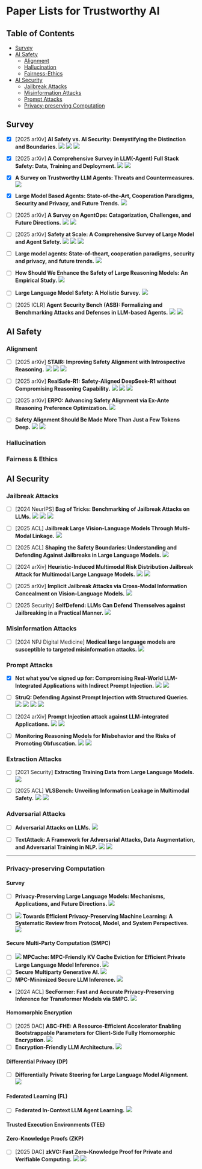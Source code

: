 # Paper Lists for Trustworthy AI

## Table of Contents
 - [Survey](#survey)
 - [AI Safety](#ai-safety)
    - [Alignment](#alignment)
    - [Hallucination](#hallucination)
    - [Fairness-Ethics](#fairness-ethics)
 - [AI Security](#ai-security)
    - [Jailbreak Attacks](#jailbreak-attacks)
    - [Misinformation Attacks](#misinformation-attacks)
    - [Prompt Attacks](#prompt-attacks)
    - [Privacy-preserving Computation](#privacy-preserving-computation)


## Survey

- [x] [2025 arXiv] **AI Safety vs. AI Security: Demystifying the Distinction and Boundaries.** [![](https://img.shields.io/badge/paper-7EA6E0)](https://arxiv.org/abs/2506.18932) [![](https://img.shields.io/badge/slides-E29135)](https://zhiqlin.github.io/file/talks/AI_Safety_Security_July_17_2025.pdf) [![](https://img.shields.io/badge/article-719AAC)](https://mp.weixin.qq.com/s/7k6RR4BMl7gcROFfzWhJjg)

- [x] [2025 arXiv] **A Comprehensive Survey in LLM(-Agent) Full Stack Safety: Data, Training and Deployment.** [![](https://img.shields.io/badge/paper-7EA6E0)](https://arxiv.org/abs/2504.15585) [![](https://img.shields.io/badge/article-719AAC)](https://mp.weixin.qq.com/s/ym-Bv1tPs57Y3zI-Pu6lzA)

- [x] **A Survey on Trustworthy LLM Agents: Threats and Countermeasures.** [![](https://img.shields.io/badge/paper-7EA6E0)](https://arxiv.org/abs/2503.09648)

- [x] **Large Model Based Agents: State-of-the-Art, Cooperation Paradigms, Security and Privacy, and Future Trends.**  [![](https://img.shields.io/badge/paper-7EA6E0)](https://arxiv.org/abs/2409.14457)

- [ ] [2025 arXiv] **A Survey on AgentOps: Catagorization, Challenges, and Future Directions.** [![](https://img.shields.io/badge/paper-7EA6E0)](https://www.arxiv.org/abs/2508.02121) [![](https://img.shields.io/badge/article-719AAC)](https://mp.weixin.qq.com/s/UWR5BFKhJj0zrvjhjSymgQ)

- [ ] [2025 arXiv] **Safety at Scale: A Comprehensive Survey of Large Model and Agent Safety.** [![](https://img.shields.io/badge/paper-7EA6E0)](https://arxiv.org/abs/2502.05206) [![](https://img.shields.io/badge/article-719AAC)](https://mp.weixin.qq.com/s/CKVe-45__NFey16gex55zQ) [![](https://img.shields.io/badge/homepage-808080)](https://github.com/xingjunm/Awesome-Large-Model-Safety?tab=readme-ov-file) 

- [ ] **Large model agents: State-of-theart, cooperation paradigms, security and privacy, and future trends.** [![](https://img.shields.io/badge/paper-7EA6E0)](https://arxiv.org/abs/2409.14457)

- [ ] **How Should We Enhance the Safety of Large Reasoning Models: An Empirical Study.** [![](https://img.shields.io/badge/paper-7EA6E0)](https://arxiv.org/abs/2505.15404)
- [ ] **Large Language Model Safety: A Holistic Survey.** [![](https://img.shields.io/badge/paper-7EA6E0)](https://arxiv.org/abs/2412.17686)

- [ ] [2025 ICLR] **Agent Security Bench (ASB): Formalizing and Benchmarking Attacks and Defenses in LLM-based Agents.** [![](https://img.shields.io/badge/paper-7EA6E0)](https://arxiv.org/abs/2410.02644) [![](https://img.shields.io/badge/code-B5739D)](https://github.com/agiresearch/ASB)

## AI Safety
### Alignment

- [ ] [2025 arXiv] **STAIR: Improving Safety Alignment with Introspective Reasoning.** [![](https://img.shields.io/badge/paper-7EA6E0)](https://arxiv.org/abs/2502.02384) [![](https://img.shields.io/badge/article-719AAC)](https://mp.weixin.qq.com/s/1v4A6JBDSTrcw1nGnRR4ow) [![](https://img.shields.io/badge/code-B5739D)](https://github.com/thu-ml/STAIR)

- [ ] [2025 arXiv] **RealSafe-R1: Safety-Aligned DeepSeek-R1 without Compromising Reasoning Capability.** [![](https://img.shields.io/badge/paper-7EA6E0)](https://arxiv.org/abs/2504.10081) [![](https://img.shields.io/badge/article-719AAC)](https://mp.weixin.qq.com/s/1v4A6JBDSTrcw1nGnRR4ow) [![](https://img.shields.io/badge/code-B5739D)](https://huggingface.co/RealSafe)
- [ ] [2025 arXiv] **ERPO: Advancing Safety Alignment via Ex-Ante Reasoning Preference Optimization.** [![](https://img.shields.io/badge/paper-7EA6E0)](https://arxiv.org/abs/2504.02725)
- [ ] **Safety Alignment Should Be Made More Than Just a Few Tokens Deep.** [![](https://img.shields.io/badge/paper-7EA6E0)](https://arxiv.org/abs/2406.05946) [![](https://img.shields.io/badge/code-B5739D)](https://github.com/Unispac/shallow-vs-deep-alignment)

### Hallucination


### Fairness & Ethics


## AI Security


### Jailbreak Attacks

- [ ] [2024 NeurIPS] **Bag of Tricks: Benchmarking of Jailbreak Attacks on LLMs.** [![](https://img.shields.io/badge/paper-7EA6E0)](https://proceedings.neurips.cc/paper_files/paper/2024/file/38c1dfb4f7625907b15e9515365e7803-Paper-Datasets_and_Benchmarks_Track.pdf) [![](https://img.shields.io/badge/article-719AAC)](https://mp.weixin.qq.com/s/KulCxJm1wgz2fqorfuJ3Iw) [![](https://img.shields.io/badge/code-B5739D)](https://github.com/usail-hkust/JailTrickBench.git)


- [ ] [2025 ACL] **Jailbreak Large Vision-Language Models Through Multi-Modal Linkage.** [![](https://img.shields.io/badge/paper-7EA6E0)](https://aclanthology.org/2025.acl-long.74.pdf)

- [ ] [2025 ACL] **Shaping the Safety Boundaries: Understanding and Defending Against Jailbreaks in Large Language Models.** [![](https://img.shields.io/badge/paper-7EA6E0)](https://aclanthology.org/2025.acl-long.1233.pdf)

- [ ] [2024 arXiv] **Heuristic-Induced Multimodal Risk Distribution Jailbreak Attack for Multimodal Large Language Models.** [![](https://img.shields.io/badge/paper-7EA6E0)](https://arxiv.org/abs/2412.05934) [![](https://img.shields.io/badge/article-719AAC)](https://mp.weixin.qq.com/s/XqsQE_tdA4gmlsDjp4pHtA)

- [ ] [2025 arXiv] **Implicit Jailbreak Attacks via Cross-Modal Information Concealment on Vision-Language Models.** [![](https://img.shields.io/badge/paper-7EA6E0)](https://arxiv.org/abs/2505.16446v1)

- [ ] [2025 Security] **SelfDefend: LLMs Can Defend Themselves against Jailbreaking in a Practical Manner.** [![](https://img.shields.io/badge/paper-7EA6E0)](https://daoyuan14.github.io/papers/USENIX25_SelfDefend.pdf)

### Misinformation Attacks

- [ ] [2024 NPJ Digital Medicine] **Medical large language models are susceptible to targeted misinformation attacks.** [![](https://img.shields.io/badge/paper-7EA6E0)](https://www.nature.com/articles/s41746-024-01282-7)



### Prompt Attacks

- [x] **Not what you’ve signed up for: Compromising Real-World LLM-Integrated Applications with Indirect Prompt Injection.** [![](https://img.shields.io/badge/paper-7EA6E0)](https://arxiv.org/abs/2302.12173) [![](https://img.shields.io/badge/code-B5739D)](https://github.com/greshake/llm-security)

- [ ] **StruQ: Defending Against Prompt Injection with Structured Queries.** [![](https://img.shields.io/badge/paper-7EA6E0)](https://www.usenix.org/conference/usenixsecurity25/presentation/chen-sizhe) [![](https://img.shields.io/badge/slides-E29135)](https://drive.google.com/file/d/1baUbgFMILhPWBeGrm67XXy_H-jO7raRa/view) [![](https://img.shields.io/badge/article-719AAC)](https://bair.berkeley.edu/blog/2025/04/11/prompt-injection-defense/) [![](https://img.shields.io/badge/code-B5739D)](https://github.com/Sizhe-Chen/StruQ)

- [ ] [2024 arXiv] **Prompt Injection attack against LLM-integrated Applications.** [![](https://img.shields.io/badge/paper-7EA6E0)](https://arxiv.org/abs/2306.05499) [![](https://img.shields.io/badge/code-B5739D)](https://github.com/LLMSecurity/HouYi)


- [ ] **Monitoring Reasoning Models for Misbehavior and the Risks of Promoting Obfuscation.** [![](https://img.shields.io/badge/paper-7EA6E0)](https://arxiv.org/abs/2503.11926) [![](https://img.shields.io/badge/article-719AAC)](https://lilianweng.github.io/posts/2025-05-01-thinking/)



### Extraction Attacks

- [ ] [2021 Security] **Extracting Training Data from Large Language Models.** [![](https://img.shields.io/badge/paper-7EA6E0)](https://www.usenix.org/system/files/sec21-carlini-extracting.pdf)

- [ ] [2025 ACL] **VLSBench: Unveiling Information Leakage in Multimodal Safety.** [![](https://img.shields.io/badge/paper-7EA6E0)](https://aclanthology.org/2025.acl-long.405.pdf) [![](https://img.shields.io/badge/code-B5739D)](https://github.com/AI45Lab/VLSBench)

### Adversarial Attacks

- [ ] **Adversarial Attacks on LLMs.**  [![](https://img.shields.io/badge/article-719AAC)](https://lilianweng.github.io/posts/2023-10-25-adv-attack-llm/)


- [ ] **TextAttack: A Framework for Adversarial Attacks, Data Augmentation, and Adversarial Training in NLP.** [![](https://img.shields.io/badge/paper-7EA6E0)](https://arxiv.org/abs/2005.05909) [![](https://img.shields.io/badge/code-B5739D)](https://github.com/QData/TextAttack?tab=readme-ov-file)

---

### Privacy-preserving Computation
<!-- 真正实现“数据可用不可见”的安全愿景。-->
<!-- 在保证数据提供方不泄露原始数据的前提下，对数据进行分析计算的一系列信息技术，保障数据在流通与融合过程中的“可用不可见”。 -->
<!-- 将隐私计算相关技术概括为三个大类，分别为以安全多方计算为代表的密码学路径、以可信任执行环境为代表的硬件路径和以联邦学习为代表的人工智能路径 -->

#### Survey

- [ ] **Privacy-Preserving Large Language Models: Mechanisms, Applications, and Future Directions.** [![](https://img.shields.io/badge/paper-7EA6E0)](https://arxiv.org/abs/2412.06113)
- [ ] ![](https://img.shields.io/badge/READ-EA6B66) **Towards Efficient Privacy-Preserving Machine Learning: A Systematic Review from Protocol, Model, and System Perspectives.** [![](https://img.shields.io/badge/paper-7EA6E0)](https://arxiv.org/pdf/2507.14519)


#### Secure Multi-Party Computation (SMPC)

<!-- 多方安全计算指参与者在不泄露各自隐私数据情况下，利用隐私数据参与保密计算，共同完成某项计算任务。 -->

- [ ] ![](https://img.shields.io/badge/READ-EA6B66) **MPCache: MPC-Friendly KV Cache Eviction for Efficient Private Large Language Model Inference.** [![](https://img.shields.io/badge/paper-7EA6E0)](https://arxiv.org/abs/2501.06807)
- [ ] **Secure Multiparty Generative AI.** [![](https://img.shields.io/badge/paper-7EA6E0)](https://arxiv.org/abs/2409.19120)
- [ ] **MPC-Minimized Secure LLM Inference.** [![](https://img.shields.io/badge/paper-7EA6E0)](https://arxiv.org/abs/2408.03561)
- [2024 ACL] **SecFormer: Fast and Accurate Privacy-Preserving Inference for Transformer Models via SMPC.** [![](https://img.shields.io/badge/paper-7EA6E0)](https://aclanthology.org/2024.findings-acl.790/)


#### Homomorphic Encryption

- [ ] [2025 DAC] **ABC-FHE: A Resource-Efficient Accelerator Enabling Bootstrappable Parameters for Client-Side Fully Homomorphic Encryption.** [![](https://img.shields.io/badge/paper-7EA6E0)](https://arxiv.org/abs/2506.08461)
- [ ] **Encryption-Friendly LLM Architecture.** [![](https://img.shields.io/badge/paper-7EA6E0)](https://arxiv.org/abs/2410.02486)

#### Differential Privacy (DP)
<!-- > Add calibrated noise to data or model outputs, preventing attackers from inferring whether specific individuals were included in the training dataset. -->
- [ ] **Differentially Private Steering for Large Language Model Alignment.** [![](https://img.shields.io/badge/paper-7EA6E0)](https://arxiv.org/abs/2501.18532)

#### Federated Learning (FL)
<!-- > A distributed machine learning approach where raw data remains on local devices, and only model updates are aggregated centrally, preserving data privacy without compromising model performance. -->
<!-- 联邦学习是一种分布式机器学习技术，通过在多个拥有本地数据的数据源之间进行分布式模型训练；在不需要交换本地个体或样本数据的前提下，仅通过交换模型参数或中间结果的方式构建基于虚拟融合数据下的全局模型，从而实现数据隐私保护和数据共享计算的平衡，即“数据可用不可见”、“数据不动模型动”的应用新范式。 -->
- [ ] **Federated In-Context LLM Agent Learning.** [![](https://img.shields.io/badge/paper-7EA6E0)](https://arxiv.org/abs/2412.08054)


#### Trusted Execution Environments (TEE) 
<!-- 可信执行环境是一种能确保代码和数据在执行过程中安全、完整且不被篡改的环境。 -->

#### Zero-Knowledge Proofs (ZKP)
<!-- > Cryptographic protocols that allow one party to prove knowledge of a secret without revealing the secret itself, enabling privacy-preserving verification and authentication. -->

- [ ] [2025 DAC] **zkVC: Fast Zero-Knowledge Proof for Private and Verifiable Computing.** [![](https://img.shields.io/badge/paper-7EA6E0)](https://arxiv.org/abs/2504.12217) [![](https://img.shields.io/badge/code-B5739D)](https://github.com/UCF-Lou-Lab-PET/zkformer)

<!--
- [ ] [xxx] **xxx.** 
[![](https://img.shields.io/badge/paper-7EA6E0)]
[![](https://img.shields.io/badge/article-719AAC)]()
[![](https://img.shields.io/badge/slides-E29135)]()
[![](https://img.shields.io/badge/code-B5739D)]()
![](https://img.shields.io/badge/READ-EA6B66)
-->
